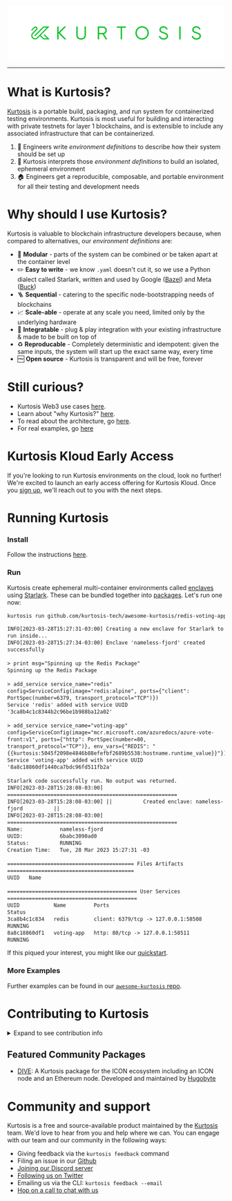 
<img src="./logo.png" width="1200">

----
What is Kurtosis?
=================
[Kurtosis](https://www.kurtosis.com) is a portable build, packaging, and run system for containerized testing environments. Kurtosis is most useful for building and interacting with private testnets for layer 1 blockchains, and is extensible to include any associated infrastructure that can be containerized.

1. :memo: Engineers write _environment definitions_ to describe how their system should be set up 
2. :wrench: Kurtosis interprets those _environment definitions_ to build an isolated, ephemeral environment
3. 🏠 Engineers get a reproducible, composable, and portable environment for all their testing and development needs

Why should I use Kurtosis?
==========================
Kurtosis is valuable to blockchain infrastructure developers because, when compared to alternatives, our _environment definitions_ are:
* 🧱 **Modular** - parts of the system can be combined or be taken apart at the container level
* ✏️ **Easy to write** - we know `.yaml` doesn't cut it, so we use a Python dialect called Starlark, written and used by Google ([Bazel](https://bazel.build/)) and Meta ([Buck](https://buck2.build/))
* 🪜 **Sequential** - catering to the specific node-bootstrapping needs of blockchains
* 📈 **Scale-able** - operate at any scale you need, limited only by the underlying hardware
* 🔌 **Integratable** - plug & play integration with your existing infrastructure & made to be built on top of
* ♻️ **Reproducable** - Completely deterministic and idempotent: given the same inputs, the system will start up the exact same way, every time
* 🆓 **Open source** - Kurtosis is transparent and will be free, forever

Still curious?
==============
* Kurtosis Web3 use cases [here](https://web3.kurtosis.com).
* Learn about "why Kurtosis?" [here](https://docs.kurtosis.com/#why-use-kurtosis).
* To read about the architecture, go [here](https://docs.kurtosis.com/explanations/architecture).
* For real examples, go [here](https://github.com/kurtosis-tech/awesome-kurtosis)

Kurtosis Kloud Early Access
===========================

If you're looking to run Kurtosis environments on the cloud, look no further! 
We're excited to launch an early access offering for Kurtosis Kloud. Once you [sign up](https://mp2k8nqxxgj.typeform.com/to/U1HcXT1H), we'll reach out to you with the next steps.

Running Kurtosis
================

### Install

Follow the instructions [here](https://docs.kurtosis.com/install).

### Run
Kurtosis create ephemeral multi-container environments called [enclaves][enclave] using [Starlark](https://docs.kurtosis.com/concepts-reference/starlark). These can be bundled together into [packages](https://docs.kurtosis.com/concepts-reference/packages). Let's run one now:

```bash
kurtosis run github.com/kurtosis-tech/awesome-kurtosis/redis-voting-app
```

```console
INFO[2023-03-28T15:27:31-03:00] Creating a new enclave for Starlark to run inside...
INFO[2023-03-28T15:27:34-03:00] Enclave 'nameless-fjord' created successfully

> print msg="Spinning up the Redis Package"
Spinning up the Redis Package

> add_service service_name="redis" config=ServiceConfig(image="redis:alpine", ports={"client": PortSpec(number=6379, transport_protocol="TCP")})
Service 'redis' added with service UUID '3ca8b4c1c8344b2c96be1b988ba12a02'

> add_service service_name="voting-app" config=ServiceConfig(image="mcr.microsoft.com/azuredocs/azure-vote-front:v1", ports={"http": PortSpec(number=80, transport_protocol="TCP")}, env_vars={"REDIS": "{{kurtosis:5045f2098e4846b88efefbf2689b5538:hostname.runtime_value}}"})
Service 'voting-app' added with service UUID '8a8c18860df1440ca7bdc96fd511fb2a'

Starlark code successfully run. No output was returned.
INFO[2023-03-28T15:28:08-03:00] =======================================================
INFO[2023-03-28T15:28:08-03:00] ||          Created enclave: nameless-fjord          ||
INFO[2023-03-28T15:28:08-03:00] =======================================================
Name:            nameless-fjord
UUID:            6babc3090ad0
Status:          RUNNING
Creation Time:   Tue, 28 Mar 2023 15:27:31 -03

========================================= Files Artifacts =========================================
UUID   Name

========================================== User Services ==========================================
UUID           Name         Ports                                 Status
3ca8b4c1c834   redis        client: 6379/tcp -> 127.0.0.1:58508   RUNNING
8a8c18860df1   voting-app   http: 80/tcp -> 127.0.0.1:58511       RUNNING
```

If this piqued your interest, you might like our [quickstart][quickstart-reference].

### More Examples

Further examples can be found in our [`awesome-kurtosis` repo][awesome-kurtosis].

Contributing to Kurtosis
========================

<details>
<summary>Expand to see contribution info</summary>

See our [CONTRIBUTING](./CONTRIBUTING.md) file.

Repository Structure
--------------------

This repository is structured as a monorepo, containing the following projects:
- `container-engine-lib`: Library used to abstract away container engine being used by the [enclave][enclave].
- `core`: Container launched inside an [enclave][enclave] to coordinate its state
- `engine`: Container launched to coordinate [enclaves][enclave]
- `api`: Defines the API of the Kurtosis platform (`engine` and `core`)
- `cli`: Produces CLI binary, allowing interaction with the Kurtosis system
- `docs`: Documentation that is published to [docs.kurtosis.com](docs)
- `internal_testsuites`: End to end tests

Dev Dependencies
----------------

The commands below assume that the env variable BREW_PREFIX contains the brew prefix.
```bash
BREW_PREFIX="$(brew --prefix)"
```

#### Bash (5 or above)

On MacOS:
```bash
# Install modern version of bash, the one that ships on MacOS is too old
brew install bash
# Allow bash as shell
echo "${BREW_PREFIX}/bin/bash" | sudo tee -a /etc/shells
# Optional: make bash your default shell
chsh -s "${BREW_PREFIX}/bin/bash"
```
  
#### Git

On MacOS:
```bash
# Install modern version of git, the one that ships on MacOS can be too old
brew install git
```
 
#### Docker

On MacOS:
```bash
brew install docker
```

#### Go (1.19 or above)

On MacOS:
```bash
brew install go@1.19
# Add the Go binary dir to your PATH
PATH="${BREW_PREFIX}/opt/go@1.19/bin:$PATH"
```

#### Goreleaser

On MacOS:
```bash
brew install goreleaser/tap/goreleaser
```

#### Node (16.14 or above) and Yarn

On MacOS, using `NVM`:
```bash
brew install nvm
mkdir ~/.nvm
nvm install 16.14.0
npm install -g yarn
```

#### Rust

On MacOS:
```bash
curl --proto '=https' --tlsv1.2 -sSf https://sh.rustup.rs | sh
```

#### Go and Typescript protobuf compiler binaries

On MacOS:
```bash
brew install protoc-gen-go
brew install protoc-gen-go-grpc
npm install -g ts-protoc-gen
npm install -g grpc-tools
```

Build Instructions
------------------

To build the entire project, run:

```bash
./scripts/build.sh
```

To only build a specific project, run the script on `./PROJECT/PATH/script/build.sh`, for example:

```bash
./container-engine-lib/scripts/build.sh
./core/scripts/build.sh
./api/scripts/build.sh
./engine/scripts/build.sh
./cli/scripts/build.sh
```

If there are any changes to the Protobuf files in the `api` subdirectory, the Protobuf bindings must be regenerated:

```bash
./api/scripts/regenerate-protobuf-bindings.sh
```

Build scripts also run unit tests as part of the build process.

Unit Test Instructions
----------------------

For all Go modules, run `go test ./...` on the module folder. For example:

```bash
cd cli/cli/
go test ./...
```

E2E Test Instructions
---------------------

Each project's build script also runs the unit tests inside the project. Running `./script/build.sh` will guarantee that all unit tests in the monorepo pass.

To run the end-to-end tests:

1. Make sure Docker is running

```console
$ docker --version
Docker version X.Y.Z
```

2. Make sure Kurtosis Engine is running

```console
$ kurtosis engine status
A Kurtosis engine is running with the following info:
Version:   0.X.Y
```

1. Run `test.sh` script

```console
$ ./internal_testsuites/scripts/test.sh
```

If you are developing the Typescript test, make sure that you have first built `api/typescript`. Any
changes made to the Typescript package within `api/typescript` aren't hot loaded as of 2022-09-29.

Dev Run Instructions
--------------------

Once the project has built, run `./cli/cli/scripts/launch-cli.sh` as if it was the `kurtosis` command:

```bash
./cli/cli/scripts/launch-cli.sh enclave add
```

If you want tab completion on the recently built CLI, you can alias it to `kurtosis`:

```bash
alias kurtosis="$(pwd)/cli/cli/scripts/launch-cli.sh"
kurtosis enclave add
```

</details>


Featured Community Packages
--------------------

- [DIVE](https://github.com/HugoByte/DIVE): A Kurtosis package for the ICON ecosystem including an ICON node and an Ethereum node. Developed and maintained by [Hugobyte](hugobyte.com)


Community and support
=====================

Kurtosis is a free and source-available product maintained by the [Kurtosis][kurtosis-tech] team. We'd love to hear from you and help where we can. You can engage with our team and our community in the following ways:

- Giving feedback via the `kurtosis feedback` command
- Filing an issue in our [Github](https://github.com/kurtosis-tech/kurtosis/issues/new/choose)
- [Joining our Discord server][discord]
- [Following us on Twitter][twitter]
- Emailing us via the CLI: `kurtosis feedback --email`
- [Hop on a call to chat with us](https://calendly.com/d/zgt-f2c-66p/kurtosis-onboarding)

<!-------- ONLY LINKS BELOW THIS POINT -------->
[enclave]: https://docs.kurtosis.com/explanations/architecture#enclaves
[awesome-kurtosis]: https://github.com/kurtosis-tech/awesome-kurtosis#readme
[quickstart-reference]: https://docs.kurtosis.com/quickstart
[discord]: https://discord.gg/Es7QHbY4
[kurtosis-tech]: https://github.com/kurtosis-tech
[docs]: https://docs.kurtosis.com
[twitter]: https://twitter.com/KurtosisTech
[starlark-explanation]: https://docs.kurtosis.com/explanations/starlark
